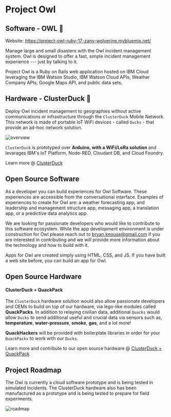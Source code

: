 # Project Owl
## Software - OWL 🦉

Website:  https://project-owl-ruby-17-zany-wolverine.mybluemix.net/

Manage large and small disasters with the Owl incident management system.  Owl is designed to offer a fast, simple incident management experience --- just by talking to it.

Project Owl is a Ruby on Rails web application hosted on IBM Cloud leveraging the IBM Watson Studio, IBM Watson Cloud APIs, Weather Company APIs, Google Maps API, and public data sets.

## Hardware - ClusterDuck 🐥
Deploy Owl incident management to geographies without active communications or infrastructure through the `ClusterDuck` Mobile Network.  This network is made of portable IoT WiFi devices - called `Ducks` - that provide an ad-hoc network solution.

![overview](https://user-images.githubusercontent.com/13107225/46240475-263eb080-c376-11e8-9d17-ffe05a4c6527.png)

`ClusterDuck` is prototyped over **Arduino, with a WiFi/LoRa solution** and levarages IBM's IoT Platform, Node-RED, Cloudant DB, and Cloud Foundry.

Learn more @ [ClusterDuck](https://github.com/knouse1344/owl/tree/master/Hardware%20-%20ClusterDuck)


## Open Source Software

As a developer you can build experiences for Owl Software.  These experiences are accessible from the conversational interface.  Examples of experiences to create for Owl are:  a weather forecasting app, and leadership and management structure app, messaging app, a translation app, or a predictive data analytics app.

We are looking for passionate developers who would like to contribute to this software ecosystem.  While the app development environment is under construction for Owl please reach out to bryan.knouse@gmail.com if you are interested in contributing and we will provide more information about the technology and how to build with it.

Apps for Owl are created simply using HTML, CSS, and JS.  If you have built a web site before, you can build an app for Owl.


## Open Source Hardware
#### ClusterDuck + QuackPack
The `ClusterDuck` hardware solution would also allow passionate developers and OEMs to build on top of our hardware, via lego-like modules called **QuackPacks**. In addition to relaying civilian data, additional `Quacks` would allow `Ducks` to send additional useful and crucial data via sensors such as, **temperature**, **water-pressure**, **smoke**, **gas**, and a lot more!

**QuackHackers** will be provided with boilerplate libraries in order for your `QuackPacks` to work with our `Ducks`.

Learn more and contribute to our open source hardware @ [ClusterDuck + QuackPack](https://github.com/knouse1344/owl/tree/master/Hardware%20-%20ClusterDuck#quackpack)


## Project Roadmap

The Owl is currently a cloud software prototype and is being tested in simulated incidents.  The ClusterDuck hardware also has been manufactured as a prototype and is being tested to prepare for field experiments.

![roadmap](https://github.com/knouse1344/owl/blob/master/app/assets/images/projectowl_roadmap.jpg?raw=true)
